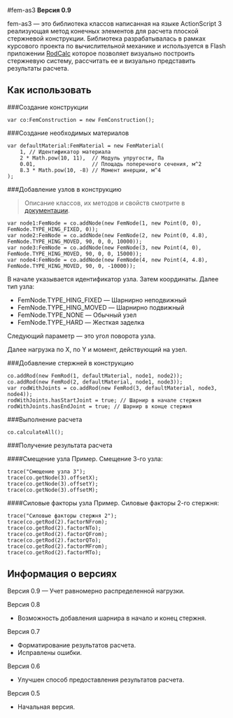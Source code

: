 #fem-as3
**Версия 0.9**

fem-as3 — это библиотека классов написанная на языке ActionScript 3 реализующая метод конечных элементов для расчета плоской стержневой конструкции. Библиотека разрабатывалась в рамках курсового проекта по вычислительной механике и используется в Flash приложении [RodCalc](http://ninasb.ru/rodcalc.html) которое позволяет визуально построить стержневую систему, рассчитать ее и визуально представить результаты расчета.

## Как использовать

###Создание конструкции
```as3
var co:FemConstruction = new FemConstruction();
```

###Создание необходимых материалов
```as3
var defaultMaterial:FemMaterial = new FemMaterial(
    1, // Идентификатор материала
    2 * Math.pow(10, 11),  // Модуль упругости, Па
    0.01,                  // Площадь поперечного сечения, м^2
    8.3 * Math.pow(10, -8) // Момент инерции, м^4
);
```

###Добавление узлов в конструкцию
> Описание классов, их методов и свойств смотрите в [документации](http://subdan.github.com/fem-as3/).

```as3
var node1:FemNode = co.addNode(new FemNode(1, new Point(0, 0), FemNode.TYPE_HING_FIXED, 0));
var node2:FemNode = co.addNode(new FemNode(2, new Point(0, 4.8), FemNode.TYPE_HING_MOVED, 90, 0, 0, 10000));
var node3:FemNode = co.addNode(new FemNode(3, new Point(4, 0), FemNode.TYPE_HING_MOVED, 90, 0, 0, 15000));
var node4:FemNode = co.addNode(new FemNode(4, new Point(4, 4.8), FemNode.TYPE_HING_MOVED, 90, 0, -10000));
```
В начале указывается идентификатор узла. Затем координаты. Далее тип узла:

- FemNode.TYPE_HING_FIXED — Шарнирно неподвижный
- FemNode.TYPE_HING_MOVED — Шарнирно подвижный
- FemNode.TYPE_NONE — Обычный узел
- FemNode.TYPE_HARD — Жесткая заделка

Следующий параметр — это угол поворота узла.

Далее нагрузка по X, по Y и момент, действующий на узел.

###Добавление стержней в конструкцию
```as3
co.addRod(new FemRod(1, defaultMaterial, node1, node2));
co.addRod(new FemRod(2, defaultMaterial, node1, node3));
var rodWithJoints = co.addRod(new FemRod(3, defaultMaterial, node3, node4));
rodWithJoints.hasStartJoint = true; // Шарнир в начале стержня
rodWithJoints.hasEndJoint = true; // Шарнир в конце стержня
```

###Выполнение расчета
```as3
co.calculateAll();
```

###Получение результата расчета

####Смещение узла
Пример. Смещение 3-го узла:
```as3
trace("Смещение узла 3");
trace(co.getNode(3).offsetX);
trace(co.getNode(3).offsetY);
trace(co.getNode(3).offsetM);
```

####Силовые факторы узла
Пример. Силовые факторы 2-го стержня:
```as3
trace("Силовые факторы стержня 2");
trace(co.getRod(2).factorNFrom);
trace(co.getRod(2).factorNTo);
trace(co.getRod(2).factorQFrom);
trace(co.getRod(2).factorQTo);
trace(co.getRod(2).factorMFrom);
trace(co.getRod(2).factorMTo);
```

## Информация о версиях

Версия 0.9
— Учет равномерно распределенной нагрузки.

Версия 0.8
- Возможность добавления шарнира в начало и конец стержня.

Версия 0.7
- Форматирование результатов расчета.
- Исправлены ошибки.

Версия 0.6
- Улучшен способ предоставления результатов расчета.

Версия 0.5
- Начальная версия.
